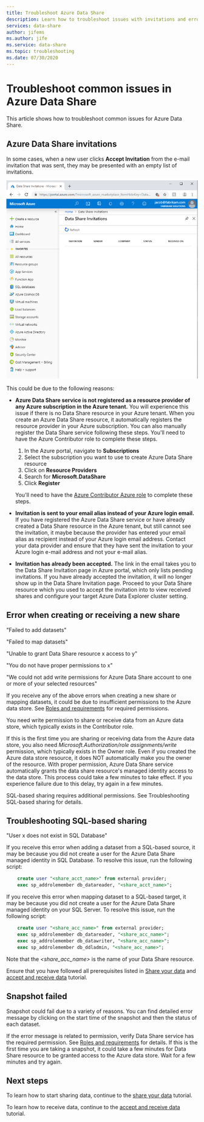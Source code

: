 ```yaml
---
title: Troubleshoot Azure Data Share 
description: Learn how to troubleshoot issues with invitations and errors when creating or receiving data shares with Azure Data Share.
services: data-share
author: jifems
ms.author: jife
ms.service: data-share
ms.topic: troubleshooting
ms.date: 07/30/2020
---
```


# Troubleshoot common issues in Azure Data Share 

This article shows how to troubleshoot common issues for Azure Data Share. 

## Azure Data Share invitations 

In some cases, when a new user clicks **Accept Invitation** from the e-mail invitation that was sent, they may be presented with an empty list of invitations. 

![No invitations](media/no-invites.png)

This could be due to the following reasons:

* **Azure Data Share service is not registered as a resource provider of any Azure subscription in the Azure tenant.** You will experience this issue if there is no Data Share resource in your Azure tenant. When you create an Azure Data Share resource, it automatically registers the resource provider in your Azure subscription. You can also manually register the Data Share service following these steps. You'll need to have the Azure Contributor role to complete these steps.

    1. In the Azure portal, navigate to **Subscriptions**
    1. Select the subscription you want to use to create Azure Data Share resource
    1. Click on **Resource Providers**
    1. Search for **Microsoft.DataShare**
    1. Click **Register** 

    You'll need to have the [Azure Contributor Azure role](https://docs.microsoft.com/azure/role-based-access-control/built-in-roles#contributor) to complete these steps. 

* **Invitation is sent to your email alias instead of your Azure login email.** If you have registered the Azure Data Share service or have already created a Data Share resource in the Azure tenant, but still cannot see the invitation, it maybe because the provider has entered your email alias as recipient instead of your Azure login email address. Contact your data provider and ensure that they have sent the invitation to your Azure login e-mail address and not your e-mail alias.

* **Invitation has already been accepted.** The link in the email takes you to the Data Share Invitation page in Azure portal, which only lists pending invitations. If you have already accepted the invitation, it will no longer show up in the Data Share Invitation page. Proceed to your Data Share resource which you used to accept the invitation into to view received shares and configure your target Azure Data Explorer cluster setting.

## Error when creating or receiving a new share

"Failed to add datasets"

"Failed to map datasets"

"Unable to grant Data Share resource x access to y"

"You do not have proper permissions to x"

"We could not add write permissions for Azure Data Share account to one or more of your selected resources"

If you receive any of the above errors when creating a new share or mapping datasets, it could be due to insufficient permissions to the Azure data store. See [Roles and requirements](concepts-roles-permissions.md) for required permissions. 

You need write permission to share or receive data from an Azure data store, which typically exists in the Contributor role. 

If this is the first time you are sharing or receiving data from the Azure data store, you also need *Microsoft.Authorization/role assignments/write* permission, which typically exists in the Owner role. Even if you created the Azure data store resource, it does NOT automatically make you the owner of the resource. With proper permission, Azure Data Share service automatically grants the data share resource's managed identity access to the data store. This process could take a few minutes to take effect. If you experience failure due to this delay, try again in a few minutes.

SQL-based sharing requires additional permissions. See Troubleshooting SQL-based sharing for details.

## Troubleshooting SQL-based sharing

"User x does not exist in SQL Database"

If you receive this error when adding a dataset from a SQL-based source, it may be because you did not create a user for the Azure Data Share managed identity in SQL Database.  To resolve this issue, run the following script:

```sql
    create user "<share_acct_name>" from external provider; 
    exec sp_addrolemember db_datareader, "<share_acct_name>";
```      
If you receive this error when mapping dataset to a SQL-based target, it may be because you did not create a user for the Azure Data Share managed identity on your SQL Server.  To resolve this issue, run the following script:

```sql
    create user "<share_acc_name>" from external provider; 
    exec sp_addrolemember db_datareader, "<share_acc_name>"; 
    exec sp_addrolemember db_datawriter, "<share_acc_name>"; 
    exec sp_addrolemember db_ddladmin, "<share_acc_name>";
```
Note that the *<share_acc_name>* is the name of your Data Share resource.      

Ensure that you have followed all prerequisites listed in [Share your data](share-your-data.md) and [accept and receive data](subscribe-to-data-share.md) tutorial.

## Snapshot failed
Snapshot could fail due to a variety of reasons. You can find detailed error message by clicking on the start time of the snapshot and then the status of each dataset. 

If the error message is related to permission, verify Data Share service has the required permission. See [Roles and requirements](concepts-roles-permissions.md) for details. If this is the first time you are taking a snapshot, it could take a few minutes for Data Share resource to be granted access to the Azure data store. Wait for a few minutes and try again.

## Next steps

To learn how to start sharing data, continue to the [share your data](share-your-data.md) tutorial. 

To learn how to receive data, continue to the [accept and receive data](subscribe-to-data-share.md) tutorial.

